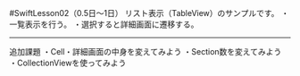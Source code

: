 #SwiftLesson02（0.5日〜1日）
リスト表示（TableView）のサンプルです。
・一覧表示を行う。
・選択すると詳細画面に遷移する。
***
追加課題
・Cell・詳細画面の中身を変えてみよう
・Section数を変えてみよう
・CollectionViewを使ってみよう


